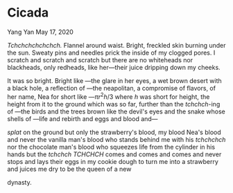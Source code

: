 # Cicada

Yang Yan
May 17, 2020

*Tchchchchchchch.*
Flannel around waist.
Bright, freckled skin burning under the sun.
Sweaty pins and needles prick the inside of my clogged pores.
I scratch and scratch and scratch but there are no whiteheads nor blackheads, only redheads, like her—their
juice dripping down my cheeks.

It was so bright. Bright like
—the glare in her eyes, a wet brown desert with a black hole, a reflection of
—the neapolitan, a compromise of flavors, of her name, Nea for short like
—$\pi r^2h/3$ where $h$ was short for height, the height from it to the ground which was so far, further than the *tchchch*-ing of
—the birds and the trees brown like the devil's eyes and the snake whose shells of
—life and rebirth and eggs and blood and—

*splat* on the ground but only the strawberry's blood, my blood Nea's blood and never the vanilla man's blood who stands behind me with his *tchchchch* nor the chocolate man's blood who squeezes life from the cylinder in his hands but the *tchchch* *TCHCHCH* comes and comes and comes and never stops and lays their eggs in my cookie dough to turn me into a strawberry and juices me dry to be the queen of a new

dynasty.

